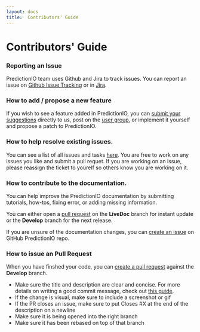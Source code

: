 ```yaml
---
layout: docs
title:  Contributors' Guide
---
```


# Contributors' Guide


### Reporting an Issue
PredictionIO team uses Github and Jira to track issues. You can report an issue on [Github Issue Tracking](https://github.com/PredictionIO/PredictionIO) or in [Jira](https://predictionio.atlassian.net). 
 
### How to add / propose a new feature 
 If you wish to see a feature added in PredictionIO, you can <a href="&#115;&#117;&#112;&#112;&#111;&#114;&#116;&#064;&#112;&#114;&#101;&#100;&#105;&#099;&#116;&#105;&#111;&#110;&#046;&#105;&#111;"> submit your suggestions</a> directly to us, post on the [user group](https://groups.google.com/forum/#!forum/predictionio-user), or implement it yourself and propose a patch to PredictionIO.

### How to help resolve existing issues.
You can see a list of all issues and tasks [here](https://predictionio.atlassian.net). 	You are free to work on any issues you like and submit a pull requet. If you are working on an issue, please reassign the ticket to yourelf so others know you are working on it. 

### How to contribute to the documentation.
You can help improve the PredictionIO documentation by submitting tutorials, how-tos, fixing error, or adding missing information. 

You can either open a [pull request](https://help.github.com/articles/creating-a-pull-request/) on the **LiveDoc** branch for instant update or the **Develop** branch for the next release.

If you are unsure of the documentation changes, you can [create an issue](https://github.com/PredictionIO/PredictionIO/issues) on GitHub PredictionIO repo. 

### How to issue an Pull Request
When you have finshed your code, you can [create a pull request](https://help.github.com/articles/creating-a-pull-request/) against the **Develop** branch.  

- Make sure the title and description are clear and concise. For more details on writing a good commit message, check out [this guide](http://tbaggery.com/2008/04/19/a-note-about-git-commit-messages.html).
- If the change is visual, make sure to include a screenshot or gif
- If the PR closes an issue, make sure to put Closes #X at the end of the description on a newline
- Make sure it is being opened into the right branch
- Make sure it has been rebased on top of that branch



